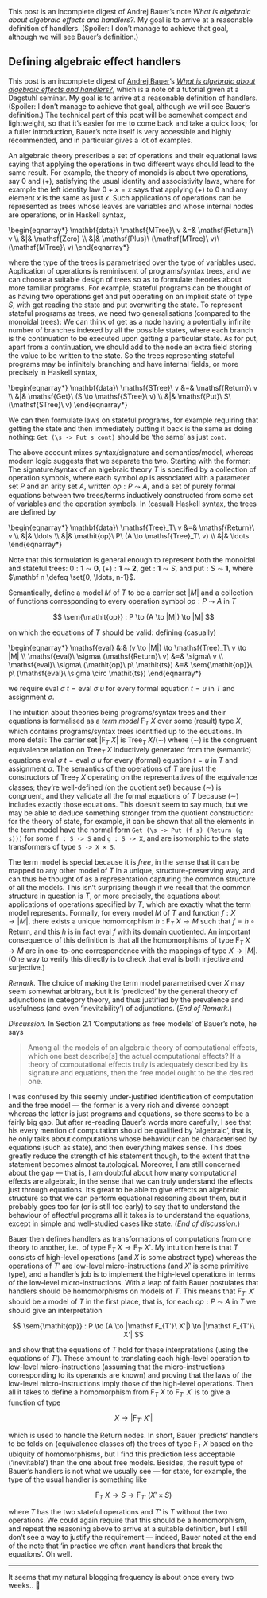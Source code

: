 This post is an incomplete digest of Andrej Bauer’s note *What is algebraic about algebraic effects and handlers?*. My goal is to arrive at a reasonable definition of handlers. (Spoiler: I don’t manage to achieve that goal, although we will see Bauer’s definition.)

## Defining algebraic effect handlers

This post is an incomplete digest of [Andrej Bauer](http://www.andrej.com)’s [*What is algebraic about algebraic effects and handlers?*](http://arxiv.org/abs/1807.05923), which is a note of a tutorial given at a Dagstuhl seminar.
My goal is to arrive at a reasonable definition of handlers.
(Spoiler: I don’t manage to achieve that goal, although we will see Bauer’s definition.)
The technical part of this post will be somewhat compact and lightweight, so that it’s easier for me to come back and take a quick look; for a fuller introduction, Bauer’s note itself is very accessible and highly recommended, and in particular gives a lot of examples.

An algebraic theory prescribes a set of operations and their equational laws saying that applying the operations in two different ways should lead to the same result.
For example, the theory of monoids is about two operations, say $0$ and $(+)$, satisfying the usual identity and associativity laws, where for example the left identity law $0 + x = x$ says that applying $(+)$ to $0$ and any element $x$ is the same as just $x$.
Such applications of operations can be represented as trees whose leaves are variables and whose internal nodes are operations, or in Haskell syntax,

\begin{eqnarray*}
\mathbf{data}\ \mathsf{MTree}\ v &=& \mathsf{Return}\ v \\\\
&|& \mathsf{Zero} \\\\
&|& \mathsf{Plus}\ (\mathsf{MTree}\ v)\ (\mathsf{MTree}\ v)
\end{eqnarray*}

where the type of the trees is parametrised over the type of variables used.
Application of operations is reminiscent of programs/syntax trees, and we can choose a suitable design of trees so as to formulate theories about more familiar programs.
For example, stateful programs can be thought of as having two operations $\mathsf{get}$ and $\mathsf{put}$ operating on an implicit state of type $S$, with $\mathsf{get}$ reading the state and $\mathsf{put}$ overwriting the state.
To represent stateful programs as trees, we need two generalisations (compared to the monoidal trees):
We can think of $\mathsf{get}$ as a node having a potentially infinite number of branches indexed by all the possible states, where each branch is the continuation to be executed upon getting a particular state.
As for $\mathsf{put}$, apart from a continuation, we should add to the node an extra field storing the value to be written to the state.
So the trees representing stateful programs may be infinitely branching and have internal fields, or more precisely in Haskell syntax,

\begin{eqnarray*}
\mathbf{data}\ \mathsf{STree}\ v &=& \mathsf{Return}\ v \\\\
&|& \mathsf{Get}\ (S \to \mathsf{STree}\ v) \\\\
&|& \mathsf{Put}\ S\ (\mathsf{STree}\ v)
\end{eqnarray*}

We can then formulate laws on stateful programs, for example requiring that getting the state and then immediately putting it back is the same as doing nothing: `Get (\s -> Put s cont)` should be ‘the same’ as just `cont`.

The above account mixes syntax/signature and semantics/model, whereas modern logic suggests that we separate the two.
Starting with the former:
The signature/syntax of an algebraic theory $T$ is specified by a collection of operation symbols, where each symbol $\mathit{op}$ is associated with a parameter set $P$ and an arity set $A$, written $\mathit{op} : P \leadsto A$, and a set of purely formal equations between two trees/terms inductively constructed from some set of variables and the operation symbols.
In (casual) Haskell syntax, the trees are defined by

\begin{eqnarray*}
\mathbf{data}\ \mathsf{Tree}_T\ v &=& \mathsf{Return}\ v \\\\
&|& \ldots \\\\
&|& \mathit{op}\ P\ (A \to \mathsf{Tree}_T\ v) \\\\
&|& \ldots
\end{eqnarray*}

Note that this formulation is general enough to represent both the monoidal and stateful trees: $0 : \mathbf 1 \leadsto \mathbf 0$, $(+) : \mathbf 1 \leadsto \mathbf 2$, $\mathsf{get} : \mathbf 1 \leadsto S$, and $\mathsf{put} : S \leadsto \mathbf 1$, where $\mathbf n \defeq \set{0, \ldots, n-1}$.

Semantically, define a model $M$ of $T$ to be a carrier set $|M|$ and a collection of functions corresponding to every operation symbol $\mathit{op} : P \leadsto A$ in $T$

$$ \sem{\mathit{op}} : P \to (A \to |M|) \to |M|  $$

on which the equations of $T$ should be valid:
defining (casually)

\begin{eqnarray*}
\mathsf{eval} &:& (v \to |M|) \to \mathsf{Tree}_T\ v \to |M| \\\\
\mathsf{eval}\ \sigma\ (\mathsf{Return}\ v) &=& \sigma\ v \\\\
\mathsf{eval}\ \sigma\ (\mathit{op}\ p\ \mathit{ts}) &=& \sem{\mathit{op}}\ p\ (\mathsf{eval}\ \sigma \circ \mathit{ts})
\end{eqnarray*}

we require $\mathsf{eval}\ \sigma\ t = \mathsf{eval}\ \sigma\ u$ for every formal equation $t = u$ in $T$ and assignment $\sigma$.

The intuition about theories being programs/syntax trees and their equations is formalised as a *term model* $\mathsf F_T\ X$ over some (result) type $X$, which contains programs/syntax trees identified up to the equations.
In more detail:
The carrier set $|\mathsf F_T\ X|$ is $\mathsf{Tree}_T\ X\mathop/{(\sim)}$ where $(\sim)$ is the congruent equivalence relation on $\mathsf{Tree}_T\ X$ inductively generated from the (semantic) equations
$\mathsf{eval}\ \sigma\ t = \mathsf{eval}\ \sigma\ u$ for every (formal) equation $t = u$ in $T$ and assignment $\sigma$.
The semantics of the operations of $T$ are just the constructors of $\mathsf{Tree}_T\ X$ operating on the representatives of the equivalence classes; they’re well-defined (on the quotient set) because $(\sim)$ is congruent, and they validate all the formal equations of $T$ because $(\sim)$ includes exactly those equations.
This doesn’t seem to say much, but we may be able to deduce something stronger from the quotient construction: for the theory of state, for example, it can be shown that all the elements in the term model have the normal form `Get (\s -> Put (f s) (Return (g s)))` for some `f : S -> S` and `g : S -> X`, and are isomorphic to the state transformers of type `S -> X × S`.

The term model is special because it is *free*, in the sense that it can be mapped to any other model of $T$ in a unique, structure-preserving way, and can thus be thought of as a representation capturing the common structure of all the models.
This isn’t surprising though if we recall that the common structure in question is $T$, or more precisely, the equations about applications of operations specified by $T$, which are exactly what the term model represents.
Formally, for every model $M$ of $T$ and function $f : X \to |M|$, there exists a unique homomorphism $h : \mathsf F_T\ X \to M$ such that $f = h \circ \mathsf{Return}$, and this $h$ is in fact $\mathsf{eval}\ f$ with its domain quotiented.
An important consequence of this definition is that all the homomorphisms of type $\mathsf F_T\ X \to M$ are in one-to-one correspondence with the mappings of type $X \to |M|$.
(One way to verify this directly is to check that $\mathsf{eval}$ is both injective and surjective.)

*Remark.* 
The choice of making the term model parametrised over $X$ may seem somewhat arbitrary, but it is ‘predicted’ by the general theory of adjunctions in category theory, and thus justified by the prevalence and usefulness (and even ‘inevitability’) of adjunctions.
(*End of Remark.*)

*Discussion.*
In Section 2.1 ‘Computations as free models’ of Bauer’s note, he says

> Among all the models of an algebraic theory of computational effects, which one best describe[s] the actual computational effects?
> If a theory of computational effects truly is adequately described by its signature and equations, then the free model ought to be the desired one.

I was confused by this seemly under-justified identification of computation and the free model — the former is a very rich and diverse concept whereas the latter is just programs and equations, so there seems to be a fairly big gap.
But after re-reading Bauer’s words more carefully, I see that his every mention of computation should be qualified by ‘algebraic’, that is, he only talks about computations whose behaviour can be characterised by equations (such as state), and then everything makes sense.
This does greatly reduce the strength of his statement though, to the extent that the statement becomes almost tautological.
Moreover, I am still concerned about the gap — that is, I am doubtful about how many computational effects are algebraic, in the sense that we can truly understand the effects just through equations.
It’s great to be able to give effects an algebraic structure so that we can perform equational reasoning about them, but it probably goes too far (or is still too early) to say that to understand the behaviour of effectful programs all it takes is to understand the equations, except in simple and well-studied cases like state.
(*End of discussion.*)

Bauer then defines handlers as transformations of computations from one theory to another, i.e., of type $\mathsf F_T\ X \to \mathsf F_{T'}\ X'$.
My intuition here is that $T$ consists of high-level operations (and $X$ is some abstract type) whereas the operations of $T'$ are low-level micro-instructions (and $X'$ is some primitive type), and a handler’s job is to implement the high-level operations in terms of the low-level micro-instructions.
With a leap of faith Bauer postulates that handlers should be homomorphisms on models of $T$.
This means that $\mathsf F_{T'}\ X'$ should be a model of $T$ in the first place, that is, for each $\mathit{op} : P \leadsto A$ in $T$ we should give an interpretation

$$ \sem{\mathit{op}} : P \to (A \to |\mathsf F_{T'}\ X'|) \to |\mathsf F_{T'}\ X'| $$

and show that the equations of $T$ hold for these interpretations (using the equations of $T'$).
These amount to translating each high-level operation to low-level micro-instructions (assuming that the micro-instructions corresponding to its operands are known) and proving that the laws of the low-level micro-instructions imply those of the high-level operations.
Then all it takes to define a homomorphism from $\mathsf F_T\ X$ to $\mathsf F_{T'}\ X'$ is to give a function of type

$$ X \to |\mathsf F_{T'}\ X'| $$

which is used to handle the $\mathsf{Return}$ nodes.
In short, Bauer ‘predicts’ handlers to be folds on (equivalence classes of) the trees of type $\mathsf F_T\ X$ based on the ubiquity of homomorphisms, but I find this prediction less acceptable (‘inevitable’) than the one about free models.
Besides, the result type of Bauer’s handlers is not what we usually see — for state, for example, the type of the usual handler is something like

$$ \mathsf F_T\ X \to S \to \mathsf F_{T'}\ (X' \times S) $$

where $T$ has the two stateful operations and $T'$ is $T$ without the two operations.
We could again require that this should be a homomorphism, and repeat the reasoning above to arrive at a suitable definition, but I still don’t see a way to justify the requirement — indeed, Bauer noted at the end of the note that ‘in practice we often want handlers that break the equations’.
Oh well.

---

It seems that my natural blogging frequency is about once every two weeks.. 🤔